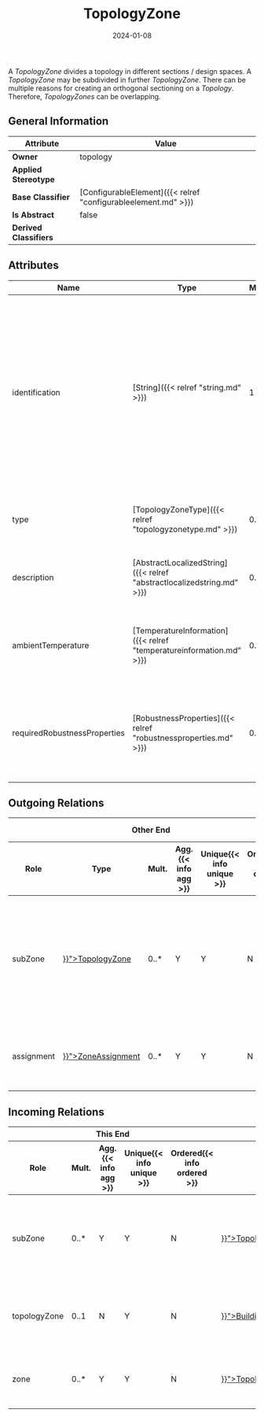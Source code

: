 ﻿---
title: TopologyZone
toc: false
type: specs
date: "2024-01-08"
draft: false
specification: VEC
version: 2.1.0
documentType: "Recommendation"
elementType: Class
classes:
  - TopologyZone
menu_name: vec-2.1.0
---
<p> A <i>TopologyZone</i> divides a topology in different sections / design spaces. A <i>TopologyZone</i> may be subdivided in further <i>TopologyZone</i>. There can be multiple reasons for creating an orthogonal sectioning on a <i>Topology</i>. Therefore, <i>TopologyZones</i> can be overlapping.      </p>

## General Information

| Attribute               | Value |
|-------------------------|-------|
| **Owner**               | topology |
| **Applied Stereotype**  |   |
| **Base Classifier**     | [ConfigurableElement]({{< relref "configurableelement.md" >}})<br/>  |
| **Is Abstract**         | false |
| **Derived Classifiers** |   |

## Attributes
|  Name  |  Type  |  Mult.  |  Description  |  Owning Classifier  |
|--------|--------|---------|---------------|--------------|
|identification| [String]({{< relref "string.md" >}}) | 1 | <p> Specifies a unique identification of the Zone (normally the name). The identification is guaranteed to be unique within the TopologySpecification. For all VEC-documents a Zone-instance can be trusted to be the same if the TopologySpecification-instance is the same (see TopologySpecification) and the identification of the Zone is the same.      </p> | [TopologyZone]({{< relref "topologyzone.md" >}}) |
|type| [TopologyZoneType]({{< relref "topologyzonetype.md" >}}) | 0..1 | <p> The type of the TopologyZone. Valid values are defined in an OpenEnumeration.      </p> | [TopologyZone]({{< relref "topologyzone.md" >}}) |
|description| [AbstractLocalizedString]({{< relref "abstractlocalizedstring.md" >}}) | 0..* | <p> Specifies additional, human readable information about the zone.      </p> | [TopologyZone]({{< relref "topologyzone.md" >}}) |
|ambientTemperature| [TemperatureInformation]({{< relref "temperatureinformation.md" >}}) | 0..1 | <p> Defines the ambient temperature that can occur in this zone. This can result in specific requirements for the used components.      </p> | [TopologyZone]({{< relref "topologyzone.md" >}}) |
|requiredRobustnessProperties| [RobustnessProperties]({{< relref "robustnessproperties.md" >}}) | 0..* | <p> Defines the robustness properties that are required in this zone. This can result in specific requirements for the used components (e.g. the ability for sealing).      </p> | [TopologyZone]({{< relref "topologyzone.md" >}}) |

## Outgoing Relations
<table>
    <thead>
        <tr>
           <th colspan="6">Other End</th>
           <th colspan="1">This End</th>
           <th colspan="1">General</th>
        </tr>
        <tr>
           <th>Role</th>
           <th>Type</th>
           <th>Mult.</th>
           <th>Agg.{{< info agg >}}</th>
           <th>Unique{{< info unique >}}</th>
           <th>Ordered{{< info ordered >}}</th>
           <th>Mult.</th>
           <th>Description</th>
        </tr>
    <thead>
    <tbody>
    <tr>
        <td>subZone</td>
        <td><a href="{{< relref "topologyzone.md" >}}">TopologyZone</a></td>
        <td>0..*</td>
        <td>Y</td>
        <td>Y</td>
        <td>N</td>
        <td>0..1</td>
        <td><p> Specifies the sub <i>TopologyZones</i> that are part the <i>TopologyZone</i>. All <i>ZoneAssignments </i>defined for subZones are automatically inherited by the parent zone.      </p></td>
    </tr>
    <tr>
        <td>assignment</td>
        <td><a href="{{< relref "zoneassignment.md" >}}">ZoneAssignment</a></td>
        <td>0..*</td>
        <td>Y</td>
        <td>Y</td>
        <td>N</td>
        <td></td>
        <td><p> The assignments of specific topology elements to this zone.      </p></td>
    </tr>
    </tbody>
</table>

##  Incoming Relations
<table>
    <thead>
        <tr>
           <th colspan="5">This End</th>
           <th colspan="2">Other End</th>
           <th colspan="1">General</th>
        </tr>
        <tr>
           <th>Role</th>
           <th>Mult.</th>
           <th>Agg.{{< info agg >}}</th>
           <th>Unique{{< info unique >}}</th>
           <th>Ordered{{< info ordered >}}</th>
           <th>Type</th>
           <th>Mult.</th>
           <th>Description</th>
        </tr>
    <thead>
    <tbody>
    <tr>
        <td>subZone</td>
        <td>0..*</td>
        <td>Y</td>
        <td>Y</td>
        <td>N</td>
        <td><a href="{{< relref "topologyzone.md" >}}">TopologyZone</a></td>
        <td>0..1</td>
        <td><p> Specifies the sub <i>TopologyZones</i> that are part the <i>TopologyZone</i>. All <i>ZoneAssignments </i>defined for subZones are automatically inherited by the parent zone.      </p></td>
    </tr>
    <tr>
        <td>topologyZone</td>
        <td>0..1</td>
        <td>N</td>
        <td>Y</td>
        <td>N</td>
        <td><a href="{{< relref "buildingblockspecification3d.md" >}}">BuildingBlockSpecification3D</a></td>
        <td>0..*</td>
        <td><p> References the Zone that is building block represents. This shall be a TopologyZone with the type &quot;DmuZone&quot;.      </p></td>
    </tr>
    <tr>
        <td>zone</td>
        <td>0..*</td>
        <td>Y</td>
        <td>Y</td>
        <td>N</td>
        <td><a href="{{< relref "topologyzonespecification.md" >}}">TopologyZoneSpecification</a></td>
        <td>0..1</td>
        <td><p> Specifies the <i>TopologyZones</i> that are part of the <i>TopologyZoneSpecification</i>.      </p></td>
    </tr>
    </tbody>
</table>



